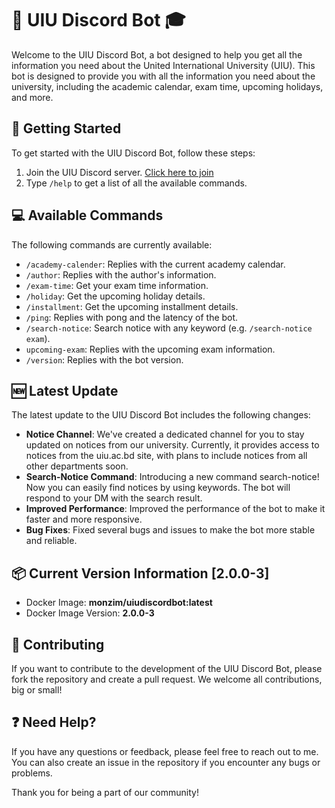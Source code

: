 # 🤖 UIU Discord Bot 🎓

Welcome to the UIU Discord Bot, a bot designed to help you get all the information you need about the United International University (UIU). This bot is designed to provide you with all the information you need about the university, including the academic calendar, exam time, upcoming holidays, and more.

## 🚀 Getting Started

To get started with the UIU Discord Bot, follow these steps:

1.  Join the UIU Discord server. [Click here to join](https://monzim.com/uiubot)
2.  Type `/help` to get a list of all the available commands.

## 💻 Available Commands

The following commands are currently available:

- `/academy-calender`: Replies with the current academy calendar.
- `/author`: Replies with the author's information.
- `/exam-time`: Get your exam time information.
- `/holiday`: Get the upcoming holiday details.
- `/installment`: Get the upcoming installment details.
- `/ping`: Replies with pong and the latency of the bot.
- `/search-notice`: Search notice with any keyword (e.g. `/search-notice exam`).
- `upcoming-exam`: Replies with the upcoming exam information.
- `/version`: Replies with the bot version.

## 🆕 Latest Update

The latest update to the UIU Discord Bot includes the following changes:

- **Notice Channel**: We've created a dedicated channel for you to stay updated on notices from our university. Currently, it provides access to notices from the uiu.ac.bd site, with plans to include notices from all other departments soon.
- **Search-Notice Command**: Introducing a new command search-notice! Now you can easily find notices by using keywords. The bot will respond to your DM with the search result.
- **Improved Performance**: Improved the performance of the bot to make it faster and more responsive.
- **Bug Fixes**: Fixed several bugs and issues to make the bot more stable and reliable.

## 📦 Current Version Information [2.0.0-3]

- Docker Image: **monzim/uiudiscordbot:latest**
- Docker Image Version: **2.0.0-3**

## 🤝 Contributing

If you want to contribute to the development of the UIU Discord Bot, please fork the repository and create a pull request. We welcome all contributions, big or small!

## ❓ Need Help?

If you have any questions or feedback, please feel free to reach out to me. You can also create an issue in the repository if you encounter any bugs or problems.

Thank you for being a part of our community!
